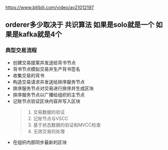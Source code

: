 https://www.bilibili.com/video/av21012197

orderer多少取决于 共识算法 
如果是solo就是一个 
如果是kafka就是4个
----------------------------------------
### 典型交易流程
 * 创建交易提案并发送给背书节点
 * 背书节点模拟交易并生产背书签名
 * 收集交易的背书
 * 构造交易请求并发送给排序服务节点
 * 排序服务节点对交易进行排序并生成区块
 * 排序服务节点以广播给组织的主节点
 * 记账节点验证区块内容并写入区块
   > 1. 交易数据的验证
   > 2. 记账节点与VSCC
   > 3. 基于状态数据的验证和MVCC检查
   > 4. 无效交易的处理
 * 在组织内部同步最新的区块
